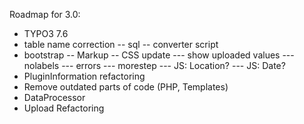 Roadmap for 3.0:
- TYPO3 7.6
- table name correction
-- sql
-- converter script
- bootstrap
-- Markup
-- CSS update
--- show uploaded values
--- nolabels
--- errors
--- morestep
--- JS: Location?
--- JS: Date?
- PluginInformation refactoring
- Remove outdated parts of code (PHP, Templates)
- DataProcessor
- Upload Refactoring
